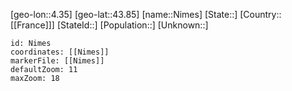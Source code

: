 ﻿---
location: [43.85,4.35]
mapzoom: [7,12] 
mapmarker: city 
type: City
tags:
- geo/City


SpocWebEntityId: 32922
isDeleted: false
confidential: public

---
[geo-lon::4.35]
[geo-lat::43.85]
[name::Nimes]
[State::]
[Country::[[France]]]
[StateId::]
[Population::]
[Unknown::]


```leaflet
id: Nimes
coordinates: [[Nimes]]
markerFile: [[Nimes]]
defaultZoom: 11 
maxZoom: 18
```
